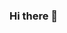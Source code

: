 ### Hi there 👋

<!--
**circlemonkey/circlemonkey** is a ✨ _special_ ✨ repository because its `README.md` (this file) appears on your GitHub profile.

Here are some ideas to get you started:

- 🔭 I’m currently working on ...
- 🌱 I’m currently learning ...
- 👯 I’m looking to collaborate on ...
- 🤔 I’m looking for help with ...
- 💬 Ask me about ...
- 📫 How to reach me: ...
- 😄 Pronouns: ...
- ⚡ Fun fact: ...
-->

<!--
# 강조(Emphasis)
<br>줄바꿈
_이텔릭_
**두껍게**  
**_이텔릭 + 두껍게_**  
~~취소선~~  
<u>밑줄</u>

# 목록(List)
1. 순서가 필요한 목록 => 1
1. 순서가 필요한 목록 => 2
1. 순서가 필요한 목록 => 3
    1. 순서가 필요한 목록 => 1 (들여쓰기 두번)
    1. 순서가 필요한 목록 => 2 (들여쓰기 두번)
1. 순서가 필요한 목록 => 4
- 순서가 필요하지 않은 목록 => º
- 순서가 필요하지 않은 목록 => º
- 순서가 필요하지 않은 목록 => º
- 순서가 필요하지 않은 목록 => º

# 링크(Links)
<a href="https://google.com">GOOGLE</a>
[GOOGLE](https://google.com)
<a href="https://naver.com" title="NAVER로 이동!">NAVER</a>
[NAVER]((https://naver.com "NAVER로 이동!")

# 이미지(Images)
![텍스트](이미지주소) => 이미지를 삽입
[![텍스트](이미지주소)](링크주소) => 이미지 삽입 + 이미지에 링크도 삽입

# 인용문, 코드 강조
> => 인용문 : >와 띄어쓰기

# 인용문의 중첩
> 
>> 
>>> 

# 인라인 코드 강조
CSS에서 background 혹은 background-image 속성으로 요소에 배경이미지를 삽입
`강조할 인라인`

# 블록 코드 강조
```html
<a href="https://www.google.com" target="_blank">GOOGLE</a>
```
html 대신 javascript, python, bash, plaintext 등 사용 가능

# 표
position 속성
값 | 의미 | 기본값
--|:--:|--|
static|기준 없음|O
relative|요소 자신|X
absolute|위치 상 부모 요소|X
fixed|뷰포트|X
:--: => 가운데 정렬
--: => 오른쪽 정렬

# 수평선
---
***
___
-->
